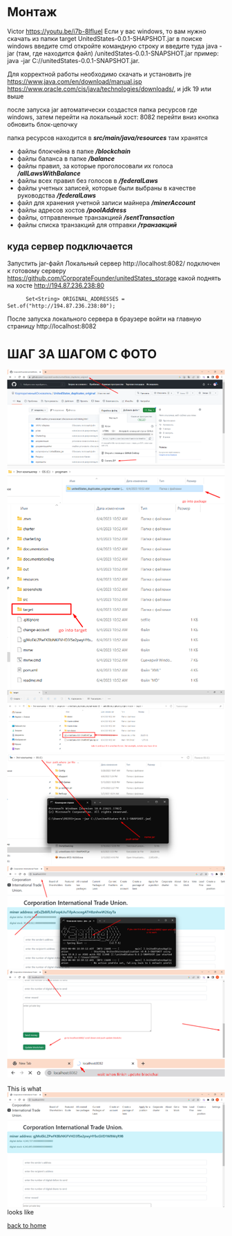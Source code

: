 # Монтаж
Victor https://youtu.be/i7b-8lfIueI
Если у вас windows, то вам нужно скачать из папки target UnitedStates-0.0.1-SHAPSHOT.jar
в поиске windows введите cmd откройте командную строку и введите туда java -jar (там, где находится файл) /unitedStates-0.0.1-SNAPSHOT.jar
пример: java -jar C://unitedStates-0.0.1-SNAPSHOT.jar.

Для корректной работы необходимо скачать и установить jre https://www.java.com/en/download/manual.jsp
https://www.oracle.com/cis/java/technologies/downloads/,
и jdk 19 или выше

после запуска jar автоматически создастся папка ресурсов где windows, затем
перейти на локальный хост: 8082 перейти вниз кнопка обновить блок-цепочку

папка ресурсов находится в ***src/main/java/resources***
там хранятся
- файлы блокчейна в папке ***/blockchain***
- файлы баланса в папке ***/balance***
- файлы правил, за которые проголосовали их голоса ***/allLawsWithBalance***
- файлы всех правил без голосов в ***/federalLaws***
- файлы учетных записей, которые были выбраны в качестве руководства ***/federalLaws***
- файл для хранения учетной записи майнера ***/minerAccount***
- файлы адресов хостов ***/poolAddress***
- файлы, отправленные транзакцией ***/sentTransaction***
- файлы списка транзакций для отправки ***/транзакций***



## куда сервер подключается
Запустить jar-файл
Локальный сервер http://localhost:8082/ подключен к готовому серверу
https://github.com/CorporateFounder/unitedStates_storage
какой поднять на хосте http://194.87.236.238:80
````
      Set<String> ORIGINAL_ADDRESSES = Set.of("http://194.87.236.238:80");
````

После запуска локального сервера в браузере
войти на главную страницу http://localhost:8082

# ШАГ ЗА ШАГОМ С ФОТО
![step 1](../screenshots/step-1-install.png)
![step 2](../screenshots/step-2-install.png)
![step 3](../screenshots/step-3-install.png)
![step 4](../screenshots/step-4-install.png)
![step 5](../screenshots/step5-instatll.png)
![step 6](../screenshots/step-6-install.png)
![step 7](../screenshots/step-7-install.png)
![step 8](../screenshots/step-8-install.png)



This is what ![main menu](../screenshots/main-menuEng.png) looks like

[back to home](./documentationRus.md)